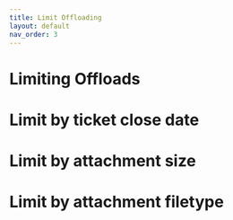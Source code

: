 ```yaml
---
title: Limit Offloading
layout: default
nav_order: 3
---
```


# Limiting Offloads

# Limit by ticket close date

# Limit by attachment size

# Limit by attachment filetype

